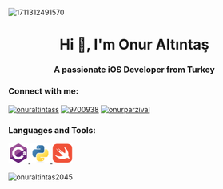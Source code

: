 ![1711312491570](https://github.com/onuraltintas2045/HeroWidgetApp/assets/102854668/71abe655-8f8d-4cdb-ab20-bcd1a3697585)

<h1 align="center">Hi 👋, I'm Onur Altıntaş</h1>
<h3 align="center">A passionate iOS Developer from Turkey</h3>

<h3 align="left">Connect with me:</h3>
<p align="left">
<a href="https://linkedin.com/in/onuraltintass" target="blank"><img align="center" src="https://raw.githubusercontent.com/rahuldkjain/github-profile-readme-generator/master/src/images/icons/Social/linked-in-alt.svg" alt="onuraltintass" height="30" width="40" /></a>
<a href="https://stackoverflow.com/users/9700938" target="blank"><img align="center" src="https://raw.githubusercontent.com/rahuldkjain/github-profile-readme-generator/master/src/images/icons/Social/stack-overflow.svg" alt="9700938" height="30" width="40" /></a>
<a href="https://www.leetcode.com/onurparzival" target="blank"><img align="center" src="https://raw.githubusercontent.com/rahuldkjain/github-profile-readme-generator/master/src/images/icons/Social/leet-code.svg" alt="onurparzival" height="30" width="40" /></a>
</p>

<h3 align="left">Languages and Tools:</h3>
<p align="left"> <a href="https://www.w3schools.com/cs/" target="_blank" rel="noreferrer"> <img src="https://raw.githubusercontent.com/devicons/devicon/master/icons/csharp/csharp-original.svg" alt="csharp" width="40" height="40"/> </a> <a href="https://www.python.org" target="_blank" rel="noreferrer"> <img src="https://raw.githubusercontent.com/devicons/devicon/master/icons/python/python-original.svg" alt="python" width="40" height="40"/> </a> <a href="https://developer.apple.com/swift/" target="_blank" rel="noreferrer"> <img src="https://raw.githubusercontent.com/devicons/devicon/master/icons/swift/swift-original.svg" alt="swift" width="40" height="40"/> </a> </p>

<p><img align="center" src="https://github-readme-stats.vercel.app/api/top-langs?username=onuraltintas2045&show_icons=true&locale=en&layout=compact" alt="onuraltintas2045" /></p>

